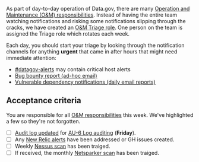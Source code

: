 As part of day-to-day operation of Data.gov, there are many [Operation and Maintenance (O&M) responsibilities](https://github.com/GSA/datagov-deploy/wiki/Operation-and-Maintenance-Responsibilities). Instead of having the entire team watching notifications and risking some notifications slipping through the cracks, we have created an [O&M Triage role](https://github.com/GSA/datagov-deploy/wiki/Operation-and-Maintenance-Responsibilities#om-triage-rotation). One person on the team is assigned the Triage role which rotates each week.

Each day, you should start your triage by looking through the notification channels for anything **urgent** that came in after hours that might need immediate attention:

- [#datagov-alerts](https://gsa-tts.slack.com/archives/C4RGAM1Q8) may contain critical host alerts
- [Bug bounty report (ad-hoc email)](https://github.com/GSA/datagov-deploy/wiki/Operation-and-Maintenance-Responsibilities#bug-bounty-report-ad-hoc-email)
- [Vulnerable dependency notifications (daily email reports)](https://github.com/GSA/datagov-deploy/wiki/Operation-and-Maintenance-Responsibilities#vulnerable-dependency-notifications-daily-email-reports)


## Acceptance criteria

You are responsible for all [O&M responsibilities](https://github.com/GSA/datagov-deploy/wiki/Operation-and-Maintenance-Responsibilities) this week. We've highlighted a few so they're not forgotten.

- [ ] [Audit log updated](https://docs.google.com/spreadsheets/d/1z6lqmyNxC7s5MiTt9f6vT41IS2DLLJl4HwEqXvvft40/edit) for [AU-6 Log auditing](https://github.com/GSA/datagov-deploy/wiki/Operation-and-Maintenance-Responsibilities#au-6-log-auditing) (**Friday**).
- [ ] Any [New Relic alerts](https://alerts.newrelic.com/accounts/1601367/incidents) have been addressed or GH issues created.
- [ ] Weekly [Nessus scan](https://github.com/GSA/datagov-deploy/wiki/Operation-and-Maintenance-Responsibilities#nessus-host-scan-report-from-isso) has been traiged.
- [ ] If received, the monthly [Netsparker scan](https://github.com/GSA/datagov-deploy/wiki/Operation-and-Maintenance-Responsibilities#netsparker-compliance-scan-report-from-isso) has been traiged.

